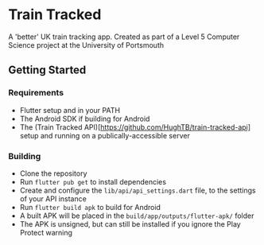 # Train Tracked

A 'better' UK train tracking app. Created as part of a Level 5 Computer Science project at the University of Portsmouth

## Getting Started

### Requirements

- Flutter setup and in your PATH
- The Android SDK if building for Android
- The (Train Tracked API)[https://github.com/HughTB/train-tracked-api] setup and running on a publically-accessible server

### Building

- Clone the repository
- Run `flutter pub get` to install dependencies
- Create and configure the `lib/api/api_settings.dart` file, to the settings of your API instance
- Run `flutter build apk` to build for Android
- A built APK will be placed in the `build/app/outputs/flutter-apk/` folder
- The APK is unsigned, but can still be installed if you ignore the Play Protect warning

